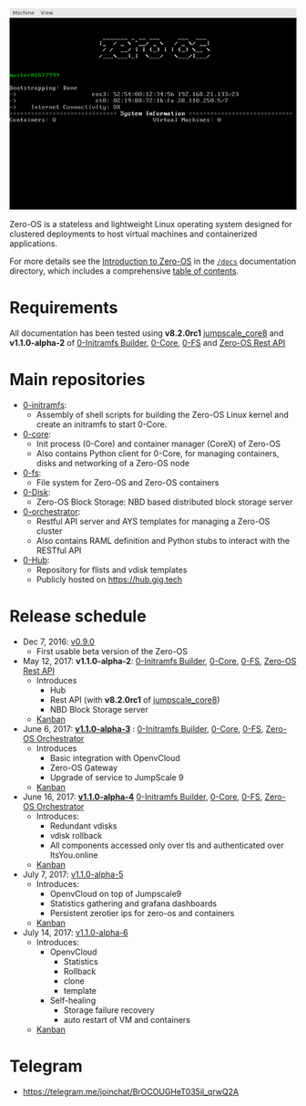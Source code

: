 ![Zero-OS console](g8os.png)

Zero-OS is a stateless and lightweight Linux operating system designed for clustered deployments to host virtual machines and containerized applications.

For more details see the [Introduction to Zero-OS](/docs/README.md) in the [`/docs`](/docs) documentation directory, which includes a comprehensive [table of contents](/docs/SUMMARY.md).

# Requirements

All documentation has been tested using **v8.2.0rc1** [jumpscale_core8](https://github.com/Jumpscale/jumpscale_core8/tree/v8.2.0rc1) and **v1.1.0-alpha-2** of [0-Initramfs Builder](https://github.com/zero-os/0-initramfs/releases/tag/v1.1.0-alpha-2), [0-Core](https://github.com/zero-os/0-core/releases/tag/v1.1.0-alpha-2), [0-FS](https://github.com/zero-os/0-fs/releases/tag/v1.1.0-alpha-2) and [Zero-OS Rest API](https://github.com/zero-os/0-rest-api/releases/tag/v1.1.0-alpha-2)


# Main repositories

- [0-initramfs](https://github.com/zero-os/0-initramfs):
  - Assembly of shell scripts for building the Zero-OS Linux kernel and create an initramfs to start 0-Core.
- [0-core](https://github.com/zero-os/0-core):
  - Init process (0-Core) and container manager (CoreX) of Zero-OS
  - Also contains Python client for 0-Core, for managing containers, disks and networking of a Zero-OS node
- [0-fs](https://github.com/zero-os/0-fs):
  - File system for Zero-OS and Zero-OS containers
- [0-Disk](https://github.com/zero-os/0-disk):
  - Zero-OS Block Storage: NBD based distributed block storage server
- [0-orchestrator](https://github.com/zero-os/0-orchestrator):
  - Restful API server and AYS templates for managing a Zero-OS cluster
  - Also contains RAML definition and Python stubs to interact with the RESTful API
- [0-Hub](https://github.com/zero-os/0-hub):
  - Repository for flists and vdisk templates
  - Publicly hosted on https://hub.gig.tech

# Release schedule

- Dec 7, 2016: [v0.9.0](https://github.com/zero-os/0-core/releases/tag/v0.9.0)
  - First usable beta version of the Zero-OS
- May 12, 2017: **v1.1.0-alpha-2**: [0-Initramfs Builder](https://github.com/zero-os/0-initramfs/releases/tag/v1.1.0-alpha-2), [0-Core](https://github.com/zero-os/0-core/releases/tag/v1.1.0-alpha-2), [0-FS](https://github.com/zero-os/0-fs/releases/tag/v1.1.0-alpha-2), [Zero-OS Rest API](https://github.com/zero-os/0-rest-api/releases/tag/v1.1.0-alpha-2)
  - Introduces
    - Hub
    - Rest API (with **v8.2.0rc1** of [jumpscale_core8](https://github.com/Jumpscale/jumpscale_core8/tree/v8.2.0rc1))
    - NBD Block Storage server
  - [Kanban](https://waffle.io/Zero-OS/home?milestone=1.1.0-alpha-2)
- June 6, 2017: **[v1.1.0-alpha-3](release_notes/1.1.0-alpha-3.md)** : [0-Initramfs Builder](https://github.com/zero-os/0-initramfs/releases/tag/v1.1.0-alpha-3), [0-Core](https://github.com/zero-os/0-core/releases/tag/v1.1.0-alpha-3), [0-FS](https://github.com/zero-os/0-fs/releases/tag/v1.1.0-alpha-3), [Zero-OS Orchestrator](https://github.com/zero-os/0-orchestrator/releases/tag/v1.1.0-alpha-3)
  - Introduces
    - Basic integration with OpenvCloud
    - Zero-OS Gateway
    - Upgrade of service to JumpScale 9
  - [Kanban](https://waffle.io/Zero-OS/home?milestone=1.1.0-alpha-3)
- June 16, 2017: **[v1.1.0-alpha-4](release_notes/1.1.0-alpha-4.md)** [0-Initramfs Builder](https://github.com/zero-os/0-initramfs/tree/1.1.0-alpha-4), [0-Core](https://github.com/zero-os/0-core/tree/1.1.0-alpha-4), [0-FS](https://github.com/zero-os/0-fs/tree/1.1.0-alpha-4), [Zero-OS Orchestrator](https://github.com/zero-os/0-orchestrator/tree/1.1.0-alpha-4)
  - Introduces:
    - Redundant vdisks
    - vdisk rollback
    - All components accessed only over tls and authenticated over ItsYou.online
  - [Kanban](https://waffle.io/Zero-OS/home?milestone=1.1.0-alpha-4)
- July 7, 2017: [v1.1.0-alpha-5](milestones/1.1.0-alpha-5.md)
  - Introduces:
    - OpenvCloud on top of Jumpscale9
    - Statistics gathering and grafana dashboards
    - Persistent zerotier ips for zero-os and containers
  - [Kanban](https://waffle.io/Zero-OS/home?milestone=1.1.0-alpha-5)
- July 14, 2017: [v1.1.0-alpha-6](milestones/1.1.0-alpha-6.md)
  - Introduces:
    - OpenvCloud
       - Statistics
       - Rollback
       - clone
       - template
    - Self-healing
      - Storage failure recovery
      - auto restart of VM and containers
  - [Kanban](https://waffle.io/Zero-OS/home?milestone=1.1.0-alpha-5)


# Telegram

- https://telegram.me/joinchat/BrOCOUGHeT035il_qrwQ2A
